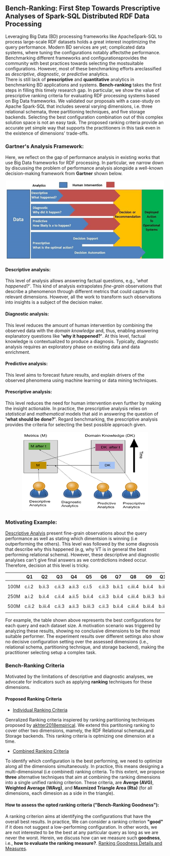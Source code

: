 ## Bench-Ranking: First Step Towards Prescriptive Analyses of Spark-SQL Distributed RDF Data Processing

Leveraging Big Data (BD) processing frameworks like ApacheSpark-SQL to process large-scale RDF datasets holds a great interest inoptimizing  the  query  performance. 
Modern  BD  services  are  yet;  complicated  data  systems,  where  tuning  the  configurations  notably  affectsthe performance. 
Benchmarking different frameworks and configurationsprovides the community with best practices towards selecting the mostsuitable configurations. 
However, most of these benchmarking efforts areclassified  as  *descriptive*,  *diagnostic*,  or  *predictive*  analytics.  
There is still lack of **prescriptive** and **quantitative** analytics in benchmarking BD applications and systems. **Bench-ranking** takes the first steps in filling this timely research gap. 
In particular, we show the value of prescriptive ranking criteria for evaluating RDF processing systems based on Big Data frameworks.
We validated our proposals with a case-study on Apache Spark-SQL that includes several varying dimensions, i.e. three relational schemata, three partitioning techniques, and five storage backends. 
Selecting the best configuration combination out of this complex solution space is not an easy task. 
The proposed ranking criteria provide an accurate yet simple way that supports the practitioners in this task even in the existence of dimensions' trade-offs.

### Gartner's Analysis Framework:

Here, we reflect on the gap of performance analysis in existing works that use Big Data frameworks for RDF processing. 
In particular, we narrow down by discussing the problem of performance analysis alongside a well-known decision-making framework from **Gartner** shown below.


<div style="text-align:center"> <img src="images/Gartner.JPG" width="500" height="250" /> </div>


#### Descriptive analysis:
This level of analysis allows answering factual questions, e.g., *'what happened?'*. This kind of analysis extrapolates *fine-grain* observations that describe a phenomenon through different metrics that could capture its relevant dimensions. 
However, all the work to transform such observations into insights is a subject of the decision maker.

#### Diagnostic analysis:
This level reduces the amount of human intervention by combining the observed data with the *domain knowledge* and, thus, enabling answering explanatory questions like **'why it happened?'**. 
At this level, factual knowledge is contextualized to produce a diagnosis. Typically, diagnostic analysis requires an exploratory phase on existing data and data enrichment. 

#### Predictive analysis:
This level aims to forecast future results, and explain drivers of the observed phenomena using machine learning or data mining techniques. 


#### Prescriptive analysis:
This level reduces the need for human intervention even further by making the insight actionable. In practice, the prescriptive analysis relies on *statistical* and *mathematical* models that aid in answering the question of **'what should be done?'**. 
Regard benchmarking, the prescriptive analysis provides the criteria for selecting the best possible approach given. 


<div style="text-align:center"> <img src="images/AnalyticsLevels.png"  width="400" height="250" /> </div>



### Motivating Example:

[Descriptive Analyis](DescriptiveAnlaytics.md) present fine-grain observations about the query performance as well as stating which dimentsion is winning (i.e outperforming the others). 
This level was followed by the some diagnosis that describe why this happened (e.g, why VT is in general the best performing relational schema). 
However, these descriptive and diagnostic analyises can't give final answers as we contrdictions indeed occur. Therefore, decision at this level is tricky.

|      | Q1     | Q2      | Q3     | Q4     | Q5      | Q6     | Q7     | Q8      | Q9      | Q10     | Q11            |
|------|--------|---------|--------|--------|---------|--------|--------|---------|---------|---------|----------------|
| 100M | c.i.2  | b.ii.3  | c.ii.3 | a.ii.3 | c.i.5   | c.ii.3 | b.ii.1 | c.iii.4 | b.ii.4  | b.iii.3 |  b.i.3, b.ii.4 |
| 250M | a.i.2  | b.ii.4  | c.ii.4 | a.ii.5 | b.ii.4  | c.ii.3 | b.ii.4 | c.iii.4 | b.iii.3 | b.iii.3 | b.ii.4         |
| 500M | c.ii.2 | b.iii.4 | c.ii.3 | a.ii.3 | b.iii.3 | c.ii.3 | b.ii.4 | c.iii.4 | b.iii.4 | b.iii.3 | b.i.3, b.ii.5  |

For example, the table shown above represents the best configurations for each query and each dataset size. 
A motivation scenario was triggered by analyzing these results, showing no conclusive dimensions to be the most suitable performer. 
The experiment results over different settings also show no decisive configuration setting over the assessed dimensions (i.e., relational schema, partitioning technique, and storage backend), making the practitioner selecting setup a complex task.


### Bench-Ranking Criteria

Motivated by the limitations of descriptive and diagnostic analyses, we advocate for indicators such as applying **ranking** techniques for these dimensions.

#### Proposed Ranking Criteria
* [Individual Ranking Criteria](IndividualRankingCriteria.md) 

Genralized Ranking criteria inspiered by ranking partitioning techniques proposed by [akhter2018empirical](https://www.springerprofessional.de/en/an-empirical-evaluation-of-rdf-graph-partitioning-techniques/16257484). We extend this partitoning ranking to cover other two dimensions, mamely, the RDF Relational schemata,and Storage backends. This ranking criteria is optmizing one dimension at a time. 

* [Combined Ranking Criteria](CombinedRankingCriteria.md)

To identify which configuration is the best performing, we need to optimize along all the dimensions simultaneously. In practice, this means designing a multi-dimensional (i.e combined) ranking criteria. To this extent, we propose **three** alternative techniques that aim at combining the ranking dimensions into a single unified ranking criterion. These criteria, are **Averge (AVG)**, **Weighted Average (WAvg)**, and **Maxmized Triangle Area (Rta)** (for all dimensions, each dimesion as a side in the triangle).

#### How to assess the opted ranking criteria ("Bench-Ranking Goodness"):

A ranking criterion aims at identifying the configurations that have the overall best results. In practice, We can consider a ranking criterion **"good"** if it does not suggest a low-performing configuration. In other words, we are not interested to be the best at any particular query as long as we are never the worst. Herein, we discuss how can we measure such **goodness**, i.e., **how to evaluate the ranking measure?**. [Ranking Goodness Details and Measures](RankingGoodness.md).
